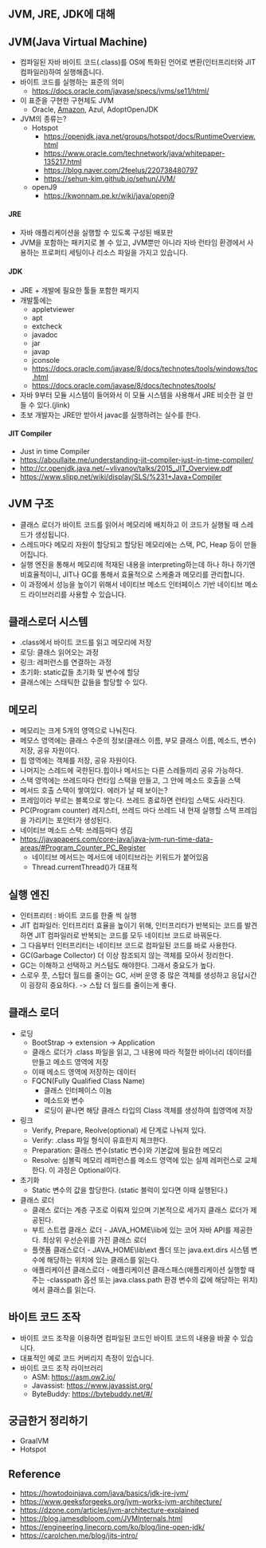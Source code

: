 ## JVM, JRE, JDK에 대해
## JVM(Java Virtual Machine)
- 컴파일된 자바 바이트 코드(.class)를 OS에 특화된 언어로 변환(인터프리터와 JIT 컴파일러)하여 실행해줍니다.
- 바이트 코드를 실행하는 표준의 의미
    - https://docs.oracle.com/javase/specs/jvms/se11/html/
- 이 표준을 구현한 구현체도 JVM
    - Oracle, [Amazon](https://aws.amazon.com/ko/corretto/), Azul, AdoptOpenJDK
- JVM의 종류는?
    - Hotspot
        - https://openjdk.java.net/groups/hotspot/docs/RuntimeOverview.html
        - <https://www.oracle.com/technetwork/java/whitepaper-135217.html>
        - <https://blog.naver.com/2feelus/220738480797>
        - <https://sehun-kim.github.io/sehun/JVM/>
    - openJ9
        - https://kwonnam.pe.kr/wiki/java/openj9


#### JRE
- 자바 애플리케이션을 실행할 수 있도록 구성된 배포판
- JVM을 포함하는 패키지로 볼 수 있고, JVM뿐만 아니라 자바 런타임 환경에서 사용하는 프로퍼티 세팅이나 리소스 파일을 가지고 있습니다.


#### JDK
- JRE + 개발에 필요한 툴들 포함한 패키지
- 개발툴에는
    - appletviewer
    - apt
    - extcheck
    - javadoc
    - jar
    - javap
    - jconsole
    - <https://docs.oracle.com/javase/8/docs/technotes/tools/windows/toc.html>
    - <https://docs.oracle.com/javase/8/docs/technotes/tools/>
- 자바 9부터 모듈 시스템이 들어와서 이 모듈 시스템을 사용해서 JRE 비슷한 걸 만들 수 있다.(jlink)
- 초보 개발자는 JRE만 받아서 javac를 실행하려는 실수를 한다.

#### JIT Compiler
- Just in time Compiler
- <https://aboullaite.me/understanding-jit-compiler-just-in-time-compiler/>
- <http://cr.openjdk.java.net/~vlivanov/talks/2015_JIT_Overview.pdf>
- <https://www.slipp.net/wiki/display/SLS/%231+Java+Compiler>

## JVM 구조
- 클래스 로더가 바이트 코드를 읽어서 메모리에 배치하고 이 코드가 실행될 때 스레드가 생성됩니다.
- 스레드마다 메모리 자원이 할당되고 할당된 메모리에는 스택, PC, Heap 등이 만들어집니다.
- 실행 엔진을 통해서 메모리에 적재된 내용을 interpreting하는데 하나 하나 하기엔 비효율적이니, JIT나 GC를 통해서 효율적으로 스케줄과 메모리를 관리합니다.
- 이 과정에서 성능을 높이기 위해서 네이티브 메소드 인터페이스 기반 네이티브 메소드 라이브러리를 사용할 수 있습니다.


## 클래스로더 시스템
- .class에서 바이트 코드를 읽고 메모리에 저장
- 로딩: 클래스 읽어오는 과정
- 링크: 레퍼런스를 연결하는 과정
- 초기화: static값들 초기화 및 변수에 할당
- 클래스에는 스태틱한 값들을 할당할 수 있다.

## 메모리
- 메모리는 크게 5개의 영역으로 나눠진다.
- 메모스 영역에는 클래스 수준의 정보(클래스 이름, 부모 클래스 이름, 메소드, 변수) 저장, 공유 자원이다.
- 힙 영역에는 객체를 저장, 공유 자원이다.
- 나머지는 스레드에 국한된다.힙이나 메서드는 다른 스레들끼리 공유 가능하다.
- 스택 영역에는 쓰레드마다 런타임 스택을 만들고, 그 안에 메소드 호출을 스택
- 메서드 호출 스택이 쌓여있다. 에러가 날 때 보이는?
- 프레임이라 부르는 블록으로 쌓는다. 쓰레드 종료하면 런타임 스택도 사라진다.
- PC(Program counter) 레지스터, 쓰레드 마다 쓰레드 내 현재 실행할 스택 프레임을 가리키는 포인터가 생성된다.
- 네이티브 메소드 스택: 쓰레듬마다 생김
- <https://javapapers.com/core-java/java-jvm-run-time-data-areas/#Program_Counter_PC_Register>
    - 네이티브 메서드는 메서드에 네이티브라는 키워드가 붙어있음
    - Thread.currentThread()가 대표적

## 실행 엔진
- 인터프리터 : 바이트 코드를 한줄 씩 실행
- JIT 컴파일러: 인터프리터 효율을 높이기 위해, 인터프리터가 반복되는 코드를 발견하면 JIT 컴파일러로 반복되는 코드를 모두 네이티브 코드로 바꿔둔다.
- 그 다음부터 인터프리터는 네이티브 코드로 컴파일된 코드를 바로 사용한다.
- GC(Garbage Collector) 더 이상 참조되지 않는 객체를 모아서 정리한다.
- GC는 이해하고 선택하고 커스텀도 해야한다. 그래서 중요도가 높다.
- 스로우 풋, 스탑더 월드를 줄이는 GC, 서버 운영 중 많은 객체를 생성하고 응답시간이 굉장히 중요하다. -> 스탑 더 월드를 줄이는게 좋다.

## 클래스 로더
- 로딩
    - BootStrap -> extension -> Application
    - 클래스 로더가 .class 파일을 읽고, 그 내용에 따라 적절한 바이너리 데이터를 만들고 메소드 영역에 저장
    - 이때 메소드 영역에 저장하는 데이터
    - FQCN(Fully Qualified Class Name)
        - 클래스 인터페이스 이늄
        - 메소드와 변수
        - 로딩이 끝나면 해당 클래스 타입의 Class 객체를 생성하여 힙영역에 저장
- 링크
    - Verify, Prepare, Reolve(optional) 세 단계로 나눠져 있다.
    - Verify: .class 파일 형식이 유효한지 체크한다.
    - Preparation: 클래스 변수(static 변수)와 기본값에 필요한 메모리
    - Resolve: 심볼릭 메모리 레퍼런스를 메소드 영역에 있는 실제 레퍼런스로 교체한다. 이 과정은 Optional이다.
- 초기화
    - Static 변수의 값을 할당한다. (static 블럭이 있다면 이때 실행된다.)
- 클래스 로더
    - 클래스 로더는 계층 구조로 이뤄져 있으며 기본적으로 세가지 클래스 로더가 제공된다.
    - 부트 스트랩 클래스 로더 - JAVA_HOME\lib에 있는 코어 자바 API를 제공한다. 최상위 우선순위를 가진 클래스 로더
    - 플랫폼 클래스로더 - JAVA_HOME\lib\ext 폴더 또는 java.ext.dirs 시스템 변수에 해당하는 위치에 있는 클래스를 읽는다.
    - 애플리케이션 클래스로더 - 애플리케이션 클래스패스(애플리케이션 실행할 때 주는 -classpath 옵션 또는 java.class.path 환경 변수의 값에 해당하는 위치)에서 클래스를 읽는다.

## 바이트 코드 조작
- 바이트 코드 조작을 이용하면 컴파일된 코드인 바이트 코드의 내용을 바꿀 수 있습니다.
- 대표적인 예로 코드 커버리지 측정이 있습니다.
- 바이트 코드 조작 라이브러리
    - ASM: https://asm.ow2.io/
    - Javassist: https://www.javassist.org/
    - ByteBuddy: https://bytebuddy.net/#/

## 궁금한거 정리하기
- GraalVM
- Hotspot

## Reference
- <https://howtodoinjava.com/java/basics/jdk-jre-jvm/>
- <https://www.geeksforgeeks.org/jvm-works-jvm-architecture/>
- <https://dzone.com/articles/jvm-architecture-explained>
- <https://blog.jamesdbloom.com/JVMInternals.html>
- <https://engineering.linecorp.com/ko/blog/line-open-jdk/>
- <https://carolchen.me/blog/jits-intro/>
